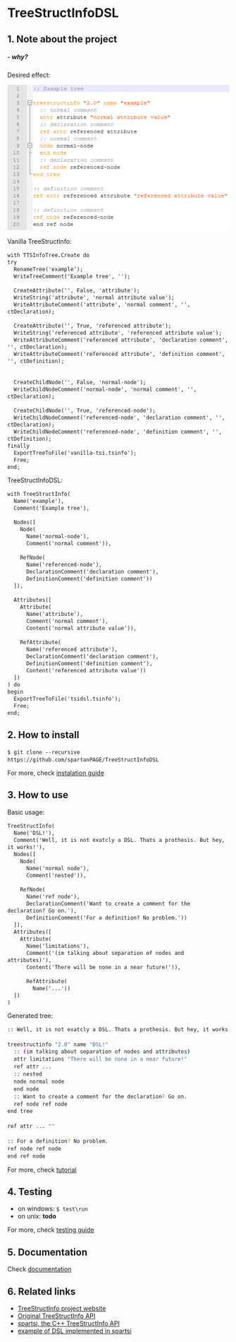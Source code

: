 # TreeStructInfoDSL
## 1. Note about the project
##### - why?
Desired effect: 


![Example tree](docs/readme/example-tree.png)

Vanilla TreeStructInfo:
```delphi
with TTSInfoTree.Create do
try
  RenameTree('example');
  WriteTreeComment('Example tree', '');
 
  CreateAttribute('', False, 'attribute');
  WriteString('attribute', 'normal attribute value');
  WriteAttributeComment('attribute', 'normal comment', '', ctDeclaration);
 
  CreateAttribute('', True, 'referenced attribute');
  WriteString('referenced attribute', 'referenced attribute value');
  WriteAttributeComment('referenced attribute', 'declaration comment', '', ctDeclaration);
  WriteAttributeComment('referenced attribute', 'definition comment', '', ctDefinition);
 
 
  CreateChildNode('', False, 'normal-node');
  WriteChildNodeComment('normal-node', 'normal comment', '', ctDeclaration);
 
  CreateChildNode('', True, 'referenced-node');
  WriteChildNodeComment('referenced-node', 'declaration comment', '', ctDeclaration);
  WriteChildNodeComment('referenced-node', 'definition comment', '', ctDefinition);
finally
  ExportTreeToFile('vanilla-tsi.tsinfo');
  Free;
end;
```

TreeStructInfoDSL:
```delphi
with TreeStructInfo(
  Name('example'),
  Comment('Example tree'),
 
  Nodes([
    Node(
      Name('normal-node'),
      Comment('normal comment')),
 
    RefNode(
      Name('referenced-node'),
      DeclarationComment('declaration comment'),
      DefinitionComment('definition comment'))
  ]),
 
  Attributes([
    Attribute(
      Name('attribute'),
      Comment('normal comment'),
      Content('normal attribute value')),
 
    RefAttribute(
      Name('referenced attribute'),
      DeclarationComment('declaration comment'),
      DefinitionComment('definition comment'),
      Content('referenced attribute value'))
  ])
) do
begin
  ExportTreeToFile('tsidsl.tsinfo');
  Free;
end;
```

## 2. How to install
```$ git clone --recursive https://github.com/spartanPAGE/TreeStructInfoDSL``` 

For more, check [instalation guide](docs/installation/guide.md)

## 3. How to use
Basic usage:
```delphi
TreeStructInfo(
  Name('DSL!'),
  Comment('Well, it is not exatcly a DSL. Thats a prothesis. But hey, it works!'),
  Nodes([
    Node(
      Name('normal node'),
      Comment('nested')),

    RefNode(
      Name('ref node'),
      DeclarationComment('Want to create a comment for the declaration? Go on.'),
      DefinitionComment('For a definition? No problem.'))
  ]),
  Attributes([
    Attribute(
      Name('limitations'),
      Comment('(im talking about separation of nodes and attributes)'),
      Content('There will be none in a near future!')),

      RefAttribute(
        Name('...'))
  ])
)
```
Generated tree:
```bash
:: Well, it is not exatcly a DSL. Thats a prothesis. But hey, it works!

treestructinfo "2.0" name "DSL!"
  :: (im talking about separation of nodes and attributes)
  attr limitations "There will be none in a near future!"
  ref attr ...
  :: nested
  node normal node
  end node
  :: Want to create a comment for the declaration? Go on.
  ref node ref node
end tree

ref attr ... ""

:: For a definition? No problem.
ref node ref node
end ref node
```

For more, check [tutorial](docs/tutorial/guide.md)

## 4. Testing
- on windows: ```$ test\run```
- on unix: __todo__

For more, check [testing guide](docs/testing/guide.md)

## 5. Documentation

Check [documentation](docs/documentation/index.md)

## 6. Related links
- [TreeStructInfo project website](http://treestruct.info) 
- [Original TreeStructInfo API](https://github.com/furious-programming/TreeStructInfo)
- [spartsi, the C++ TreeStructInfo API](https://github.com/spartanPAGE/spartsi)
- [example of DSL implemented in spartsi](https://github.com/spartanPAGE/spartsi/blob/master/test/builder/flat-content.cpp)
